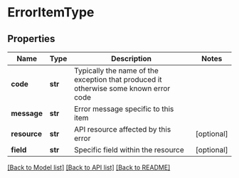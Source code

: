 # ErrorItemType

## Properties
Name | Type | Description | Notes
------------ | ------------- | ------------- | -------------
**code** | **str** | Typically the name of the exception that produced it otherwise some known error code | 
**message** | **str** | Error message specific to this item | 
**resource** | **str** | API resource affected by this error | [optional] 
**field** | **str** | Specific field within the resource | [optional] 

[[Back to Model list]](../README.md#documentation-for-models) [[Back to API list]](../README.md#documentation-for-api-endpoints) [[Back to README]](../README.md)


